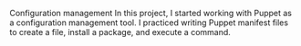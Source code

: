 Configuration management
 In this project, I started working with Puppet as a configuration management tool. I practiced writing Puppet manifest files to create a file, install a package, and execute a command.
